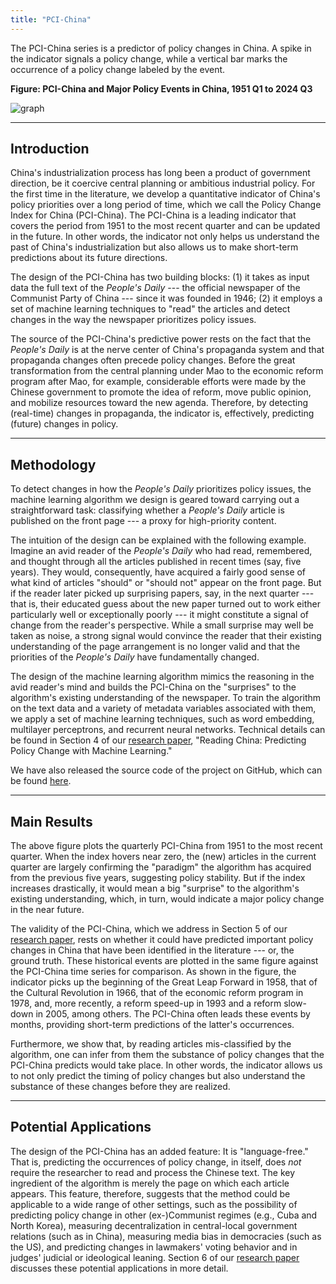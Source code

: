 ```yaml
---
title: "PCI-China"
---
```


The PCI-China series is a predictor of policy changes in China. A spike in the indicator signals a policy change, while a vertical bar marks the occurrence of a policy change labeled by the event.

**Figure: PCI-China and Major Policy Events in China, 1951 Q1 to 2024 Q3**

![graph](https://plot.ly/~weifeng.zhong/1.embed?showlink=false)

---

## Introduction

China's industrialization process has long been a product of government direction, be it coercive central planning or ambitious industrial policy. For the first time in the literature, we develop a quantitative indicator of China's policy priorities over a long period of time, which we call the Policy Change Index for China (PCI-China). The PCI-China is a leading indicator that covers the period from 1951 to the most recent quarter and can be updated in the future. In other words, the indicator not only helps us understand the past of China's industrialization but also allows us to make short-term predictions about its future directions.

The design of the PCI-China has two building blocks: (1) it takes as input data the full text of the *People's Daily* --- the official newspaper of the Communist Party of China --- since it was founded in 1946; (2) it employs a set of machine learning techniques to "read" the articles and detect changes in the way the newspaper prioritizes policy issues.

The source of the PCI-China's predictive power rests on the fact that the *People's Daily* is at the nerve center of China's propaganda system and that propaganda changes often precede policy changes. Before the great transformation from the central planning under Mao to the economic reform program after Mao, for example, considerable efforts were made by the Chinese government to promote the idea of reform, move public opinion, and mobilize resources toward the new agenda. Therefore, by detecting (real-time) changes in propaganda, the indicator is, effectively, predicting (future) changes in policy.

---

## Methodology

To detect changes in how the *People's Daily* prioritizes policy issues, the machine learning algorithm we design is geared toward carrying out a straightforward task: classifying whether a *People's Daily* article is published on the front page --- a proxy for high-priority content.

The intuition of the design can be explained with the following example. Imagine an avid reader of the *People's Daily* who had read, remembered, and thought through all the articles published in recent times (say, five years). They would, consequently, have acquired a fairly good sense of what kind of articles "should" or "should not" appear on the front page. But if the reader later picked up surprising papers, say, in the next quarter --- that is, their educated guess about the new paper turned out to work either particularly well or exceptionally poorly --- it might constitute a signal of change from the reader's perspective. While a small surprise may well be taken as noise, a strong signal would convince the reader that their existing understanding of the page arrangement is no longer valid and that the priorities of the *People's Daily* have fundamentally changed.

The design of the machine learning algorithm mimics the reasoning in the avid reader's mind and builds the PCI-China on the "surprises" to the algorithm's existing understanding of the newspaper. To train the algorithm on the text data and a variety of metadata variables associated with them, we apply a set of machine learning techniques, such as word embedding, multilayer perceptrons, and recurrent neural networks. Technical details can be found in Section 4 of our [research paper](pdf/Reading_China.pdf), "Reading China: Predicting Policy Change with Machine Learning."

We have also released the source code of the project on GitHub, which can be found [here](https://github.com/PSLmodels/PCI-China).

---

## Main Results

The above figure plots the quarterly PCI-China from 1951 to the most recent quarter. When the index hovers near zero, the (new) articles in the current quarter are largely confirming the "paradigm" the algorithm has acquired from the previous five years, suggesting policy stability. But if the index increases drastically, it would mean a big "surprise" to the algorithm's existing understanding, which, in turn, would indicate a major policy change in the near future.


The validity of the PCI-China, which we address in Section 5 of our [research paper](pdf/Reading_China.pdf), rests on whether it could have predicted important policy changes in China that have been identified in the literature --- or, the ground truth. These historical events are plotted in the same figure against the PCI-China time series for comparison. As shown in the figure, the indicator picks up the beginning of the Great Leap Forward in 1958, that of the Cultural Revolution in 1966, that of the economic reform program in 1978, and, more recently, a reform speed-up in 1993 and a reform slow-down in 2005, among others. The PCI-China often leads these events by months, providing short-term predictions of the latter's occurrences.

Furthermore, we show that, by reading articles mis-classified by the algorithm, one can infer from them the substance of policy changes that the PCI-China predicts would take place. In other words, the indicator allows us to not only predict the timing of policy changes but also understand the substance of these changes before they are realized.

---

## Potential Applications

The design of the PCI-China has an added feature: It is "language-free." That is, predicting the occurrences of policy change, in itself, does *not* require the researcher to read and process the Chinese text. The key ingredient of the algorithm is merely the page on which each article appears. This feature, therefore, suggests that the method could be applicable to a wide range of other settings, such as the possibility of predicting policy change in other (ex-)Communist regimes (e.g., Cuba and North Korea), measuring decentralization in central-local government relations (such as in China), measuring media bias in democracies (such as the US), and predicting changes in lawmakers' voting behavior and in judges' judicial or ideological leaning. Section 6 of our [research paper](pdf/Reading_China.pdf) discusses these potential applications in more detail.